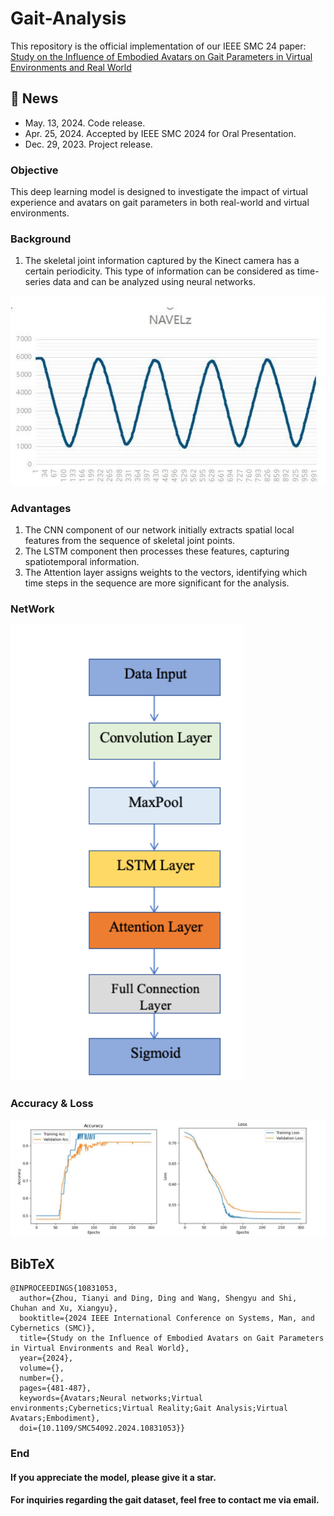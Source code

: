 # Gait-Analysis
This repository is the official implementation of our IEEE SMC 24 paper: [Study on the Influence of Embodied Avatars on Gait Parameters in Virtual Environments and Real World](https://ieeexplore.ieee.org/abstract/document/10831053)

## 📣 News
- May. 13, 2024. Code release.
- Apr. 25, 2024. Accepted by IEEE SMC 2024 for Oral Presentation.
- Dec. 29, 2023. Project release.

### Objective

This deep learning model is designed to investigate the impact of virtual experience and avatars on gait parameters in both real-world and virtual environments.


### Background
1. The skeletal joint information captured by the Kinect camera has a certain periodicity. This type of information can be considered as time-series data and can be analyzed using neural networks.
<img src ="https://github.com/KevinZhou6/Gait-Analysis/blob/main/Gait-Analysis/Navel.png">


### Advantages 
1.  The CNN component of our network initially extracts spatial local features from the sequence of skeletal joint points.
2.  The LSTM component then processes these features, capturing spatiotemporal information.
3.  The Attention layer assigns weights to the vectors, identifying which time steps in the sequence are more significant for the analysis.

### NetWork
<img src="https://github.com/KevinZhou6/Gait-Analysis/blob/main/Gait-Analysis/network.png"  />

<br/>

### Accuracy & Loss
<img src ="https://github.com/KevinZhou6/Gait-Analysis/blob/main/Gait-Analysis/loss.png">
<br/>

## BibTeX
```
@INPROCEEDINGS{10831053,
  author={Zhou, Tianyi and Ding, Ding and Wang, Shengyu and Shi, Chuhan and Xu, Xiangyu},
  booktitle={2024 IEEE International Conference on Systems, Man, and Cybernetics (SMC)}, 
  title={Study on the Influence of Embodied Avatars on Gait Parameters in Virtual Environments and Real World}, 
  year={2024},
  volume={},
  number={},
  pages={481-487},
  keywords={Avatars;Neural networks;Virtual environments;Cybernetics;Virtual Reality;Gait Analysis;Virtual Avatars;Embodiment},
  doi={10.1109/SMC54092.2024.10831053}}
```

### End
#### If you appreciate the model, please give it a star.
####  For inquiries regarding the gait dataset, feel free to contact me via email.

